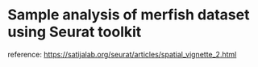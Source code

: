 # Sample analysis of merfish dataset using Seurat toolkit
reference: https://satijalab.org/seurat/articles/spatial_vignette_2.html
